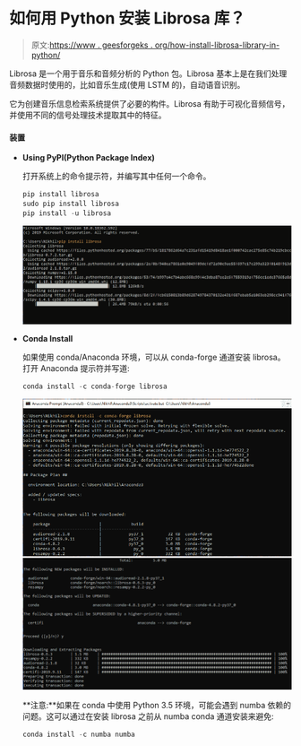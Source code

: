 # 如何用 Python 安装 Librosa 库？

> 原文:[https://www . geesforgeks . org/how-install-librosa-library-in-python/](https://www.geeksforgeeks.org/how-to-install-librosa-library-in-python/)

Librosa 是一个用于音乐和音频分析的 Python 包。Librosa 基本上是在我们处理音频数据时使用的，比如音乐生成(使用 LSTM 的)，自动语音识别。

它为创建音乐信息检索系统提供了必要的构件。Librosa 有助于可视化音频信号，并使用不同的信号处理技术提取其中的特征。

#### 装置

*   **Using PyPI(Python Package Index)**

    打开系统上的命令提示符，并编写其中任何一个命令。

    ```py
    pip install librosa 
    sudo pip install librosa
    pip install -u librosa
    ```

    ![Install librosa using pip](img/5a9202767db7bb6b00872a37f9004b10.png)

*   **Conda Install**

    如果使用 conda/Anaconda 环境，可以从 conda-forge 通道安装 librosa。打开 Anaconda 提示符并写道:

    ```py
    conda install -c conda-forge librosa
    ```

    ![Download librosa on anaconda-1](img/8986098e8598f1eebf96406a7cab4eee.png)
    ![Download librosa on anaconda-2](img/e760687e07b561a69f3ef051e610a766.png)

    **注意:**如果在 conda 中使用 Python 3.5 环境，可能会遇到 numba 依赖的问题。这可以通过在安装 librosa 之前从 numba conda 通道安装来避免:

    ```py
    conda install -c numba numba
    ```